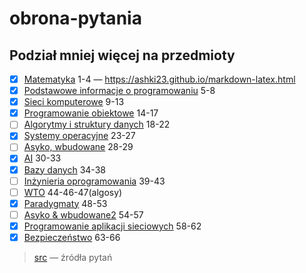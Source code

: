 # obrona-pytania

## Podział mniej więcej na przedmioty

* [x] [Matematyka](src/matematyka.md) 1-4 — <https://ashki23.github.io/markdown-latex.html>
* [x] [Podstawowe informacje o programowaniu](src/podstawowe-informacje-o-programowaniu.md) 5-8
* [x] [Sieci komputerowe](src/sieci.md) 9-13
* [x] [Programowanie obiektowe](src/programowanie-obiektowe.md) 14-17
* [ ] [Algorytmy i struktury danych](src/algorytmy.md) 18-22
* [x] [Systemy operacyjne](src/systemy-operacyjne.md) 23-27
* [ ] [Asyko, wbudowane](src/asyko-systemy-wbudowane.md) 28-29
* [x] [AI](src/ai.md) 30-33
* [x] [Bazy danych](src/bazy-danych.md) 34-38
* [ ] [Inżynieria oprogramowania](src/inzynieria-oprogramowania.md) 39-43
* [ ] [WTO](src/wto.md) 44-46-47(algosy)
* [x] [Paradygmaty](src/paradygmaty.md) 48-53
* [ ] [Asyko & wbudowane2](src/asyko-systemy-wbudowane.md) 54-57
* [x] [Programowanie aplikacji sieciowych](src/programowanie-aplikacji-sieciowych.md) 58-62
* [x] [Bezpieczeństwo](src/bezpieczenstwo.md) 63-66

> [src](https://phavi.umcs.pl/at/attachments/2023/0420/142641-110008-zagadnienia-na-egz-dypl-dla-informatyki-i-st-zal-nr-1.pdf) — źródła pytań
